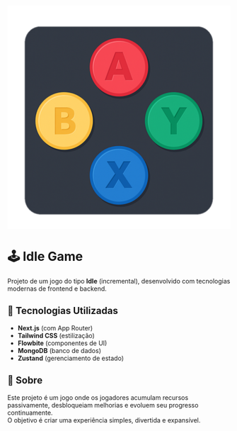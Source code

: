 ![Screenshot do Idle Game](./src/app/favicon.ico)

# 🕹️ Idle Game

Projeto de um jogo do tipo **Idle** (incremental), desenvolvido com tecnologias modernas de frontend e backend.

## 🚀 Tecnologias Utilizadas

- **Next.js** (com App Router)
- **Tailwind CSS** (estilização)
- **Flowbite** (componentes de UI)
- **MongoDB** (banco de dados)
- **Zustand** (gerenciamento de estado)

## 📜 Sobre

Este projeto é um jogo onde os jogadores acumulam recursos passivamente, desbloqueiam melhorias e evoluem seu progresso continuamente.  
O objetivo é criar uma experiência simples, divertida e expansível.
